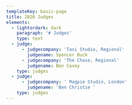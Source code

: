 ```yaml
---
templateKey: basic-page
title: 2020 Judges
elements:
  - lightordark: dark
    paragraph: '# Judges'
    type: text
  - judge:
      - judgecompany: 'Taxi Studio, Regional'
        judgename: Spencer Buck
      - judgecompany: 'The Chase, Regional'
        judgename: Ben Casey
    type: judges
  - judge:
      - judgecompany: ' Magpie Studio, London'
        judgename: 'Ben Christie '
    type: judges
---
```


